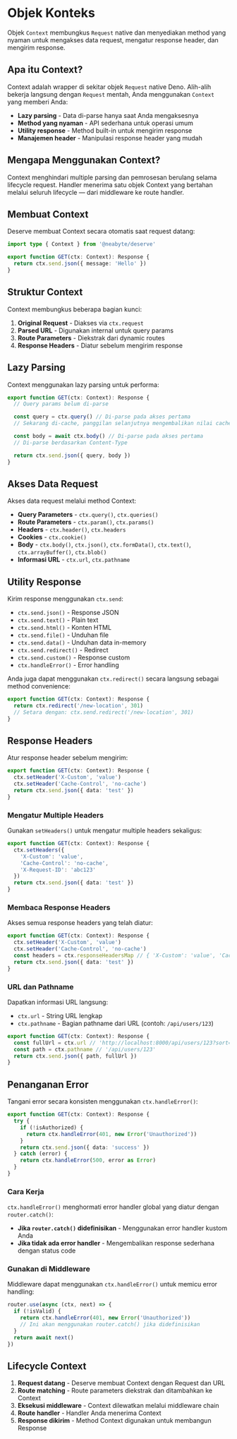# Objek Konteks

Objek `Context` membungkus `Request` native dan menyediakan method yang nyaman untuk mengakses data request, mengatur response header, dan mengirim response.

## Apa itu Context?

Context adalah wrapper di sekitar objek `Request` native Deno. Alih-alih bekerja langsung dengan `Request` mentah, Anda menggunakan `Context` yang memberi Anda:

- **Lazy parsing** - Data di-parse hanya saat Anda mengaksesnya
- **Method yang nyaman** - API sederhana untuk operasi umum
- **Utility response** - Method built-in untuk mengirim response
- **Manajemen header** - Manipulasi response header yang mudah

## Mengapa Menggunakan Context?

Context menghindari multiple parsing dan pemrosesan berulang selama lifecycle request. Handler menerima satu objek Context yang bertahan melalui seluruh lifecycle — dari middleware ke route handler.

## Membuat Context

Deserve membuat Context secara otomatis saat request datang:

```typescript
import type { Context } from '@neabyte/deserve'

export function GET(ctx: Context): Response {
  return ctx.send.json({ message: 'Hello' })
}
```

## Struktur Context

Context membungkus beberapa bagian kunci:

1. **Original Request** - Diakses via `ctx.request`
2. **Parsed URL** - Digunakan internal untuk query params
3. **Route Parameters** - Diekstrak dari dynamic routes
4. **Response Headers** - Diatur sebelum mengirim response

## Lazy Parsing

Context menggunakan lazy parsing untuk performa:

```typescript
export function GET(ctx: Context): Response {
  // Query params belum di-parse

  const query = ctx.query() // Di-parse pada akses pertama
  // Sekarang di-cache, panggilan selanjutnya mengembalikan nilai cache

  const body = await ctx.body() // Di-parse pada akses pertama
  // Di-parse berdasarkan Content-Type

  return ctx.send.json({ query, body })
}
```

## Akses Data Request

Akses data request melalui method Context:

- **Query Parameters** - `ctx.query()`, `ctx.queries()`
- **Route Parameters** - `ctx.param()`, `ctx.params()`
- **Headers** - `ctx.header()`, `ctx.headers`
- **Cookies** - `ctx.cookie()`
- **Body** - `ctx.body()`, `ctx.json()`, `ctx.formData()`, `ctx.text()`, `ctx.arrayBuffer()`, `ctx.blob()`
- **Informasi URL** - `ctx.url`, `ctx.pathname`

## Utility Response

Kirim response menggunakan `ctx.send`:

- `ctx.send.json()` - Response JSON
- `ctx.send.text()` - Plain text
- `ctx.send.html()` - Konten HTML
- `ctx.send.file()` - Unduhan file
- `ctx.send.data()` - Unduhan data in-memory
- `ctx.send.redirect()` - Redirect
- `ctx.send.custom()` - Response custom
- `ctx.handleError()` - Error handling

Anda juga dapat menggunakan `ctx.redirect()` secara langsung sebagai method convenience:

```typescript
export function GET(ctx: Context): Response {
  return ctx.redirect('/new-location', 301)
  // Setara dengan: ctx.send.redirect('/new-location', 301)
}
```

## Response Headers

Atur response header sebelum mengirim:

```typescript
export function GET(ctx: Context): Response {
  ctx.setHeader('X-Custom', 'value')
  ctx.setHeader('Cache-Control', 'no-cache')
  return ctx.send.json({ data: 'test' })
}
```

### Mengatur Multiple Headers

Gunakan `setHeaders()` untuk mengatur multiple headers sekaligus:

```typescript
export function GET(ctx: Context): Response {
  ctx.setHeaders({
    'X-Custom': 'value',
    'Cache-Control': 'no-cache',
    'X-Request-ID': 'abc123'
  })
  return ctx.send.json({ data: 'test' })
}
```

### Membaca Response Headers

Akses semua response headers yang telah diatur:

```typescript
export function GET(ctx: Context): Response {
  ctx.setHeader('X-Custom', 'value')
  ctx.setHeader('Cache-Control', 'no-cache')
  const headers = ctx.responseHeadersMap // { 'X-Custom': 'value', 'Cache-Control': 'no-cache' }
  return ctx.send.json({ data: 'test' })
}
```

### URL dan Pathname

Dapatkan informasi URL langsung:

- `ctx.url` - String URL lengkap
- `ctx.pathname` - Bagian pathname dari URL (contoh: `/api/users/123`)

```typescript
export function GET(ctx: Context): Response {
  const fullUrl = ctx.url // 'http://localhost:8000/api/users/123?sort=name'
  const path = ctx.pathname // '/api/users/123'
  return ctx.send.json({ path, fullUrl })
}
```

## Penanganan Error

Tangani error secara konsisten menggunakan `ctx.handleError()`:

```typescript
export function GET(ctx: Context): Response {
  try {
    if (!isAuthorized) {
      return ctx.handleError(401, new Error('Unauthorized'))
    }
    return ctx.send.json({ data: 'success' })
  } catch (error) {
    return ctx.handleError(500, error as Error)
  }
}
```

### Cara Kerja

`ctx.handleError()` menghormati error handler global yang diatur dengan `router.catch()`:

- **Jika `router.catch()` didefinisikan** - Menggunakan error handler kustom Anda
- **Jika tidak ada error handler** - Mengembalikan response sederhana dengan status code

### Gunakan di Middleware

Middleware dapat menggunakan `ctx.handleError()` untuk memicu error handling:

```typescript
router.use(async (ctx, next) => {
  if (!isValid) {
    return ctx.handleError(401, new Error('Unauthorized'))
    // Ini akan menggunakan router.catch() jika didefinisikan
  }
  return await next()
})
```

## Lifecycle Context

1. **Request datang** - Deserve membuat Context dengan Request dan URL
2. **Route matching** - Route parameters diekstrak dan ditambahkan ke Context
3. **Eksekusi middleware** - Context dilewatkan melalui middleware chain
4. **Route handler** - Handler Anda menerima Context
5. **Response dikirim** - Method Context digunakan untuk membangun Response

